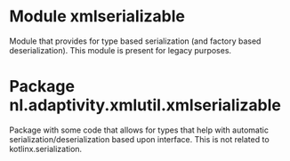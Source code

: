 # Module xmlserializable
Module that provides for type based serialization (and factory based 
deserialization). This module is present for legacy purposes.

# Package nl.adaptivity.xmlutil.xmlserializable
Package with some code that allows for types that
help with automatic serialization/deserialization based upon interface.
This is not related to kotlinx.serialization.
